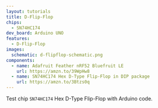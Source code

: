 ```yaml
---
layout: tutorials
title: D-Flip-Flop
chips:
  - SN74HC174
dev_board: Arduino UNO
features:
  - D-Flip-Flop
images:
  schematic: d-flipflop-schematic.png
components:
  - name: Adafruit Feather nRF52 Bluefruit LE
    url: https://amzn.to/39WpHw8
  - name: SN74HC174 Hex D-Type Flip-Flop in DIP package
    url: https://amzn.to/3Btzs0q
---
```


Test chip `SN74HC174` Hex D-Type Flip-Flop with Arduino code.
